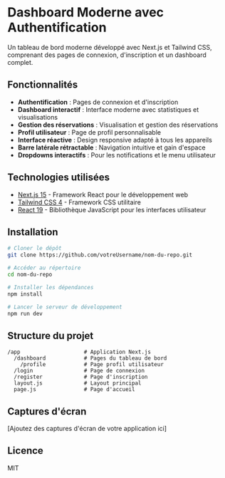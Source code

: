 # Dashboard Moderne avec Authentification

Un tableau de bord moderne développé avec Next.js et Tailwind CSS, comprenant des pages de connexion, d'inscription et un dashboard complet.

## Fonctionnalités

- **Authentification** : Pages de connexion et d'inscription
- **Dashboard interactif** : Interface moderne avec statistiques et visualisations
- **Gestion des réservations** : Visualisation et gestion des réservations
- **Profil utilisateur** : Page de profil personnalisable
- **Interface réactive** : Design responsive adapté à tous les appareils
- **Barre latérale rétractable** : Navigation intuitive et gain d'espace
- **Dropdowns interactifs** : Pour les notifications et le menu utilisateur

## Technologies utilisées

- [Next.js 15](https://nextjs.org/) - Framework React pour le développement web
- [Tailwind CSS 4](https://tailwindcss.com/) - Framework CSS utilitaire
- [React 19](https://react.dev/) - Bibliothèque JavaScript pour les interfaces utilisateur

## Installation

```bash
# Cloner le dépôt
git clone https://github.com/votreUsername/nom-du-repo.git

# Accéder au répertoire
cd nom-du-repo

# Installer les dépendances
npm install

# Lancer le serveur de développement
npm run dev
```

## Structure du projet

```
/app                    # Application Next.js
  /dashboard            # Pages du tableau de bord
    /profile            # Page profil utilisateur
  /login                # Page de connexion
  /register             # Page d'inscription
  layout.js             # Layout principal
  page.js               # Page d'accueil
```

## Captures d'écran

[Ajoutez des captures d'écran de votre application ici]

## Licence

MIT

